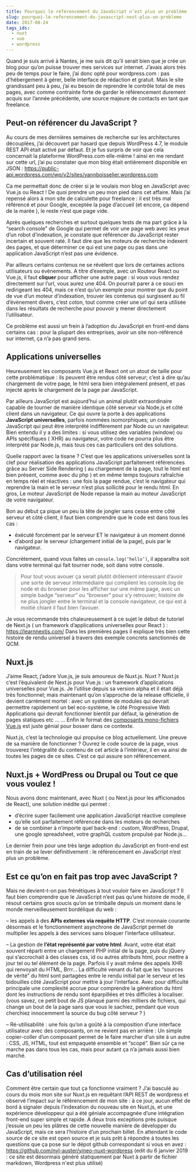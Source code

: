 ```yaml
---
title: Pourquoi le référencement du JavaScript n’est plus un problème
slug: pourquoi-le-referencement-du-javascript-nest-plus-un-probleme
date: 2017-08-24
tags_ids:
  - nuxt
  - vue
  - wordpress
---
```


Quand je suis arrivé à Nantes, je me suis dit qu’il serait bien que je crée un blog pour qu’on puisse trouver mes services sur internet. J’avais alors très peu de temps pour le faire, j’ai donc opté pour wordpress.com : pas d’hébergement à gérer, belle interface de rédaction et gratuit. Mais le site grandissant peu à peu, j’ai eu besoin de reprendre le contrôle total de mes pages, avec comme contrainte forte de garder le référencement durement acquis sur l’année précédente, une source majeure de contacts en tant que freelance.

## Peut-on référencer du JavaScript ?

Au cours de mes dernières semaines de recherche sur les architectures découplées, j’ai découvert par hasard que depuis WordPress 4.7, le module REST API était activé par défaut. Et je fus surpris de voir que cela concernait la plateforme WordPress.com elle-même ! ainsi en me rendant sur cette url, j’ai pu constater que mon blog était entièrement disponible en JSON : https://public-api.wordpress.com/wp/v2/sites/yannboisselier.wordpress.com

Ca me permettait donc de créer si je le voulais mon blog en JavaScript avec Vue.js ou React ! De quoi prendre un peu mon pied dans cet affaire. Mais j’ai repensé alors à mon site de calculette pour freelance : il est très mal référencé et pour Google, exceptée la page d’accueil (et encore, ça dépend de la marée ), le reste n’est que page vide.

Après quelques recherches et surtout quelques tests de ma part grâce à la “search console” de Google qui permet de voir une page web avec les yeux d’un robot d’indexation, je constate que référencer du JavaScript rester incertain et souvent raté. Il faut dire que les moteurs de recherche indexent des pages, et que déterminer ce qui est une page ou pas dans une application JavaScript n’est pas une évidence.

Par ailleurs certains contenus ne se révèlent que lors de certaines actions utilisateurs ou évènements. A titre d’exemple, avec un Routeur React ou Vue.js, il faut **cliquer** pour afficher une autre page : si vous vous rendez directement sur l’url, vous aurez une 404. On pourrait parer à ce souci en redirigeant les 404, mais ce n’est qu’un exemple pour montrer que du point de vue d’un moteur d’indexation, trouver les contenus qui surgissent au fil d’évènement divers, c’est coton, tout comme créer une url qui sera utilisée dans les résultats de recherche pour pouvoir y mener directement l’utilisateur.

Ce problème est aussi un frein à l’adoption du JavaScript en front-end dans certains cas : pour la plupart des entreprises, avoir un site non-référencé sur internet, ça n’a pas grand sens.

## Applications universelles

Heureusement les composants Vue.js et React ont un atout de taille pour cette problématique : ils peuvent être rendus côté serveur; c’est à dire qu’au chargement de votre page, le html sera bien intégralement présent, et pas injecté après le chargement de la page par JavaScript.

Par ailleurs JavaScript est aujourd’hui un animal plutôt extraordinaire capable de tourner de manière identique côté serveur via Node.js et côté client dans un navigateur. Ce qui ouvre la porte à des applications **JavaScript universelles**, parfois nommées isomorphiques; un code JavaScript qui peut être interprété indifférement par Node ou un navigateur. Bien entendu il y a des limites : si vous utilisez des variables (window) ou APIs spécifiques ( XHR) au navigateur, votre code ne pourra plus être interprété par Node.js, mais tous ces cas particuliers ont des solutions.

Quelle rapport avec la tisane ? C’est que les applications universelles sont la clef pour réalisation des applications JavaScript parfaitement référencées grâce au Server Side Rendering ( au chargement de la page, tout le html est bien présent, comme avec du php ) et en même temps toujours rafraîchie en temps réel et réactives : une fois la page rendue, c’est le navigateur qui reprendre la main et le serveur n’est plus sollicité pour le rendu html. En gros, Le moteur JavaScript de Node repasse la main au moteur JavaScript de votre navigateur.

Bon au début ça pique un peu la tête de jongler sans cesse entre côté serveur et côté client, il faut bien comprendre que le code est dans tous les cas :

- éxécuté forcément par le serveur ET le navigateur à un moment donné
- d’abord par le serveur (chargement initial de la page), puis par le navigateur.

Concrètement, quand vous faites un `console.log(‘hello’)`, il apparaîtra soit dans votre terminal qui fait tourner node, soit dans votre console.

> Pour tout vous avouer ça serait plutôt drôlement intéressant d’avoir une sorte de serveur intermédiaire qui compilent les console.log de node et du browser pour les afficher sur une même page, avec un simple badge “serveur” ou “browser” pour s’y retrouver; histoire de ne plus jongler entre le terminal et la console navigateur, ce qui est à moitié chiant il faut bien l’avouer.

Je vous recommande très chaleureusement à ce sujet le début de tutoriel de Next.js ( un framework d’applications universelles pour React ) : https://learnnextjs.com/
Dans les premières pages il explique très bien cette histoire de rendu universel à travers des exemple concrets sanctionnés de QCM.

## Nuxt.js

J’aime React, j’adore Vue.js, je suis amoureux de Nuxt.js. Nuxt ? Nuxt.js c’est l’équivalent de Next.js pour Vue.js : un framework d’applications universelles pour Vue.js. Je l’utilise depuis sa version alpha et il était déjà très fonctionnel; mais maintenant qu’on s’approche de la release officielle, il devient carrément mortel : avec un système de modules qui devrait permettre rapidement un bel eco-système, le côté Progressive Web Applications qui devrait fonctionner bientôt par défaut, la génération de pages statiques etc … … Enfin le format des [composants mono-fichiers Vue.js](https://fr.vuejs.org/v2/guide/single-file-components.html) est juste génial pour bosser dans ce contexte.

Nuxt.js, c’est la technologie qui propulse ce blog actuellement. Une preuve de sa manière de fonctionner ? Ouvrez le code source de la page, vous trouverez l’intégralité du contenu de cet article à l’intérieur, il en va ainsi de toutes les pages de ce sites. C’est ce qui assure son référencement.

## Nuxt.js + WordPress ou Drupal ou Tout ce que vous voulez !

Nous avons donc maintenant, avec Nuxt ( ou Next.js pour les afficionados de React), une solution inédite qui permet :

- d’écrire super facilement une application JavaScript réactive complexe
- qu’elle soit parfaitement référencée dans les moteurs de recherches
- de se combiner à n’importe quel back-end : custom, WordPress, Drupal, une google spreadsheet, votre graphQL custom propulsé par Node.js…

Le dernier frein pour une très large adoption du JavaScript en front-end est en train de se lever définitivement : le référencement en JavaScript n’est plus un problème.

## Est ce qu’on en fait pas trop avec JavaScript ?

Mais ne devient-t-on pas frénétiques à tout vouloir faire en JavaScript ? Il faut bien comprendre que le JavaScript n’est pas qu’une histoire de mode, il résout certains gros soucis qu’on se trimballe depuis un moment dans le monde merveilleusement bordélique du web :

– les appels à des **APIs externes via requête HTTP**. C’est monnaie courante désormais et le fonctionnement asynchrone de JavaScript permet de multiplier les appels à des services sans bloquer l’interface utilisateur.

– La gestion de **l’état représenté par votre html**. Avant, votre état était souvent réparti entre un chargement PHP initial de la page, puis du jQuery qui s’accrochait à des classes css, id ou autres attributs html, pour mettre à jour tel ou tel élément de la page. Parfois il y avait même des appels XHR qui renvoyait du HTML, Brrr… La difficulté venant du fait que les “sources de vérité” du html sont partagées entre le rendu initial par le serveur et les bidouilles côté JavaScript pour mettre à jour l’interface. Avec pour difficulté principale une complexité accrue pour comprendre la génération du html dont les instructions de rendu sont éparpillées et très difficiles à localiser. (vous savez, ce petit bout de JS planqué parmi des milliers de fichiers, qui change un bout de la page sans que vous le sachiez, pendant que vous cherchiez innocemment la source du bug côté serveur ? )

– Ré-utilisabilité : une fois qu’on a goûté à la composition d’une interface utilisateur avec des composants, on ne revient pas en arrière : Un simple copier-coller d’un composant permet de le faire marcher d’un site à un autre : CSS, JS, HTML, tout est empaqueté ensemble et “scopé”. Bien sûr ça ne marche pas dans tous les cas, mais pour autant ça n’a jamais aussi bien marché.

## Cas d’utilisation réel

Comment être certain que tout ça fonctionne vraiment ? J’ai basculé au cours du mois mon site sur Nuxt.js en requêtant l’API REST de wordpress et observé l’impact sur le référencement de mon site : à ce jour, aucun effet de bord à signaler depuis l’indexation du nouveau site en Nuxt.js, et une expérience développeur qui a été géniale accompagnée d’une intégration front-end super simple et rapide. A deux trois exceptions près puisque j’essuie un peu les plâtres de cette nouvelle manière de développer du JavaScript, mais ce sera l’histoire d’un prochain billet. En attendant le code source de ce site est open source et je suis prêt à répondre à toutes les questions que ça pose sur le dépot github correspondant si vous en avez : https://github.com/nyl-auster/yineo-nuxt-wordpress (edit du 6 janvier 2019 : ce site est désormais généré statiquement par Nuxt à partir de fichier markdown, Wordpress n'est plus utilisé)
